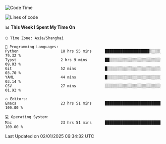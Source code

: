 <!--START_SECTION:waka-->
![Code Time](http://img.shields.io/badge/Code%20Time-2%2C434%20hrs%2010%20mins-blue)

![Lines of code](https://img.shields.io/badge/From%20Hello%20World%20I%27ve%20Written-309.9%20thousand%20lines%20of%20code-blue)

📊 **This Week I Spent My Time On** 

```text
🕑︎ Time Zone: Asia/Shanghai

💬 Programming Languages: 
Python                   18 hrs 55 mins      ████████████████████░░░░░   79.32 % 
Typst                    2 hrs 9 mins        ██░░░░░░░░░░░░░░░░░░░░░░░   09.03 % 
Git                      52 mins             █░░░░░░░░░░░░░░░░░░░░░░░░   03.70 % 
YAML                     44 mins             █░░░░░░░░░░░░░░░░░░░░░░░░   03.14 % 
CSV                      27 mins             ░░░░░░░░░░░░░░░░░░░░░░░░░   01.92 % 

🔥 Editors: 
Emacs                    23 hrs 51 mins      █████████████████████████   100.00 % 

💻 Operating System: 
Mac                      23 hrs 51 mins      █████████████████████████   100.00 % 
```


 Last Updated on 02/01/2025 06:34:32 UTC
<!--END_SECTION:waka-->
